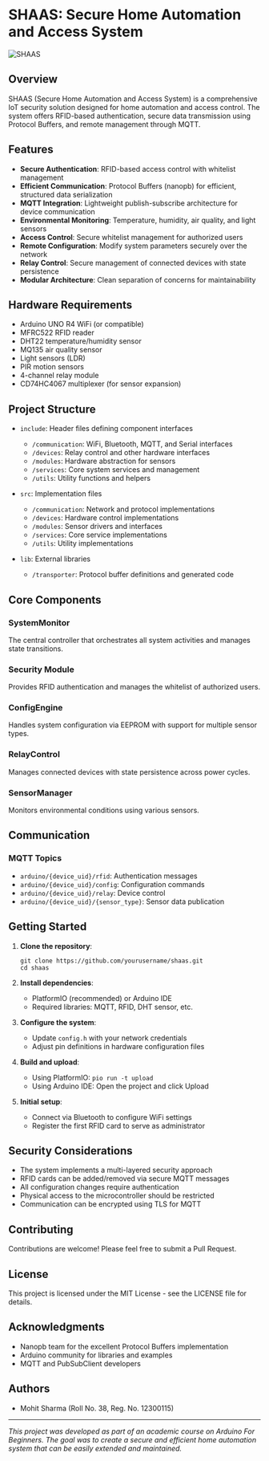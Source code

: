 # SHAAS: Secure Home Automation and Access System

![SHAAS](https://img.shields.io/badge/IoT-Security-blue)

## Overview

SHAAS (Secure Home Automation and Access System) is a comprehensive IoT security solution designed for home automation and access control. The system offers RFID-based authentication, secure data transmission using Protocol Buffers, and remote management through MQTT.

## Features

- **Secure Authentication**: RFID-based access control with whitelist management
- **Efficient Communication**: Protocol Buffers (nanopb) for efficient, structured data serialization
- **MQTT Integration**: Lightweight publish-subscribe architecture for device communication
- **Environmental Monitoring**: Temperature, humidity, air quality, and light sensors
- **Access Control**: Secure whitelist management for authorized users
- **Remote Configuration**: Modify system parameters securely over the network
- **Relay Control**: Secure management of connected devices with state persistence
- **Modular Architecture**: Clean separation of concerns for maintainability

## Hardware Requirements

- Arduino UNO R4 WiFi (or compatible)
- MFRC522 RFID reader
- DHT22 temperature/humidity sensor
- MQ135 air quality sensor
- Light sensors (LDR)
- PIR motion sensors
- 4-channel relay module
- CD74HC4067 multiplexer (for sensor expansion)

## Project Structure

- `include`: Header files defining component interfaces

  - `/communication`: WiFi, Bluetooth, MQTT, and Serial interfaces
  - `/devices`: Relay control and other hardware interfaces
  - `/modules`: Hardware abstraction for sensors
  - `/services`: Core system services and management
  - `/utils`: Utility functions and helpers

- `src`: Implementation files

  - `/communication`: Network and protocol implementations
  - `/devices`: Hardware control implementations
  - `/modules`: Sensor drivers and interfaces
  - `/services`: Core service implementations
  - `/utils`: Utility implementations

- `lib`: External libraries
  - `/transporter`: Protocol buffer definitions and generated code

## Core Components

### SystemMonitor

The central controller that orchestrates all system activities and manages state transitions.

### Security Module

Provides RFID authentication and manages the whitelist of authorized users.

### ConfigEngine

Handles system configuration via EEPROM with support for multiple sensor types.

### RelayControl

Manages connected devices with state persistence across power cycles.

### SensorManager

Monitors environmental conditions using various sensors.

## Communication

### MQTT Topics

- `arduino/{device_uid}/rfid`: Authentication messages
- `arduino/{device_uid}/config`: Configuration commands
- `arduino/{device_uid}/relay`: Device control
- `arduino/{device_uid}/{sensor_type}`: Sensor data publication

## Getting Started

1. **Clone the repository**:

   ```
   git clone https://github.com/yourusername/shaas.git
   cd shaas
   ```

2. **Install dependencies**:

   - PlatformIO (recommended) or Arduino IDE
   - Required libraries: MQTT, RFID, DHT sensor, etc.

3. **Configure the system**:

   - Update `config.h` with your network credentials
   - Adjust pin definitions in hardware configuration files

4. **Build and upload**:

   - Using PlatformIO: `pio run -t upload`
   - Using Arduino IDE: Open the project and click Upload

5. **Initial setup**:
   - Connect via Bluetooth to configure WiFi settings
   - Register the first RFID card to serve as administrator

## Security Considerations

- The system implements a multi-layered security approach
- RFID cards can be added/removed via secure MQTT messages
- All configuration changes require authentication
- Physical access to the microcontroller should be restricted
- Communication can be encrypted using TLS for MQTT

## Contributing

Contributions are welcome! Please feel free to submit a Pull Request.

## License

This project is licensed under the MIT License - see the LICENSE file for details.

## Acknowledgments

- Nanopb team for the excellent Protocol Buffers implementation
- Arduino community for libraries and examples
- MQTT and PubSubClient developers

## Authors

- Mohit Sharma (Roll No. 38, Reg. No. 12300115)

---

_This project was developed as part of an academic course on Arduino For Beginners. The goal was to create a secure and efficient home automation system that can be easily extended and maintained._
